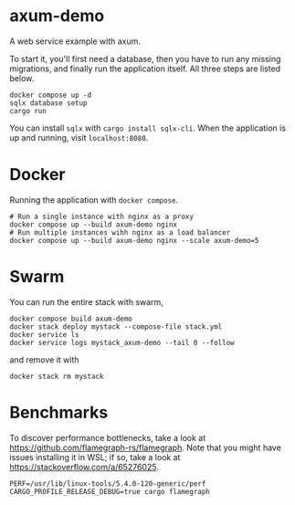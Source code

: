 # axum-demo

A web service example with axum.

To start it, you'll first need a database, then you have to run
any missing migrations, and finally run the application itself.
All three steps are listed below.

```shell
docker compose up -d
sqlx database setup
cargo run
```

You can install `sqlx` with `cargo install sqlx-cli`.
When the application is up and running, visit `localhost:8080`.


# Docker

Running the application with `docker compose`.

```
# Run a single instance with nginx as a proxy
docker compose up --build axum-demo nginx
# Run multiple instances wihh nginx as a load balancer
docker compose up --build axum-demo nginx --scale axum-demo=5
```

# Swarm

You can run the entire stack with swarm,

```
docker compose build axum-demo
docker stack deploy mystack --compose-file stack.yml
docker service ls
docker service logs mystack_axum-demo --tail 0 --follow
```

and remove it with

```
docker stack rm mystack
```

# Benchmarks

To discover performance bottlenecks, take a look at https://github.com/flamegraph-rs/flamegraph.
Note that you might have issues installing it in WSL; if so, take a look at https://stackoverflow.com/a/65276025.

```
PERF=/usr/lib/linux-tools/5.4.0-120-generic/perf CARGO_PROFILE_RELEASE_DEBUG=true cargo flamegraph
```
